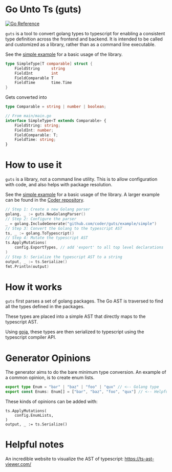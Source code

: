 # Go Unto Ts (guts)

[![Go Reference](https://pkg.go.dev/badge/github.com/coder/guts.svg)](https://pkg.go.dev/github.com/coder/guts)

`guts` is a tool to convert golang types to typescript for enabling a consistent type definition across the frontend and backend. It is intended to be called and customized as a library, rather than as a command line executable.

See the [simple example](./example/simple) for a basic usage of the library.
```go
type SimpleType[T comparable] struct {
	FieldString     string
	FieldInt        int
	FieldComparable T
	FieldTime       time.Time
}
```

Gets converted into

```typescript
type Comparable = string | number | boolean;

// From main/main.go
interface SimpleType<T extends Comparable> {
    FieldString: string;
    FieldInt: number;
    FieldComparable: T;
    FieldTime: string;
}
```

# How to use it

`guts` is a library, not a command line utility. This is to allow configuration with code, and also helps with package resolution.

See the [simple example](./example/simple) for a basic usage of the library. A larger example can be found in the [Coder repository](https://github.com/coder/coder/blob/a632a841d4f5666c2c1690801f88cd1a1fcffc00/scripts/apitypings/main.go).

```go
// Step 1: Create a new Golang parser
golang, _ := guts.NewGolangParser()
// Step 2: Configure the parser
_ = golang.IncludeGenerate("github.com/coder/guts/example/simple")
// Step 3: Convert the Golang to the typescript AST
ts, _ := golang.ToTypescript()
// Step 4: Mutate the typescript AST
ts.ApplyMutations(
    config.ExportTypes, // add 'export' to all top level declarations
)
// Step 5: Serialize the typescript AST to a string
output, _ := ts.Serialize()
fmt.Println(output)
```


# How it works

`guts` first parses a set of golang packages. The Go AST is traversed to find all the types defined in the packages. 

These types are placed into a simple AST that directly maps to the typescript AST.

Using [goja](https://github.com/dop251/goja), these types are then serialized to typescript using the typescript compiler API. 


# Generator Opinions

The generator aims to do the bare minimum type conversion. An example of a common opinion, is to create enum lists.

```typescript
export type Enum = "bar" | "baz" | "foo" | "qux" // <-- Golang type
export const Enums: Enum[] = ["bar", "baz", "foo", "qux"] // <-- Helpful additional generated type
```

These kinds of opinions can be added with:
```golang
ts.ApplyMutations(
	config.EnumLists,
)
output, _ := ts.Serialize()
```

# Helpful notes

An incredible website to visualize the AST of typescript: https://ts-ast-viewer.com/
